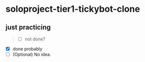 # soloproject-tier1-tickybot-clone

## just practicing

> - [ ] not done?

- [x] done probably
- [ ] \(Optional) No idea.
